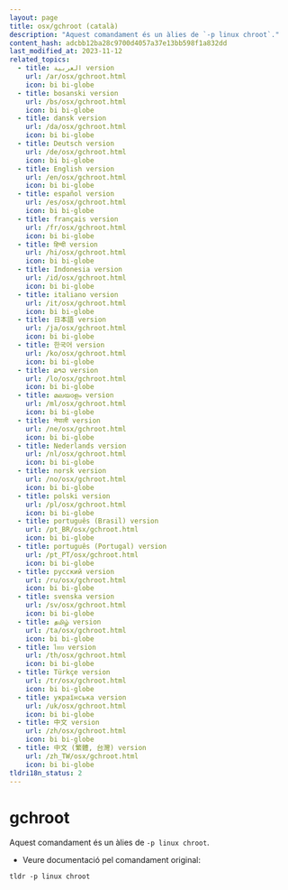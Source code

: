 ```yaml
---
layout: page
title: osx/gchroot (català)
description: "Aquest comandament és un àlies de `-p linux chroot`."
content_hash: adcbb12ba28c9700d4057a37e13bb598f1a832dd
last_modified_at: 2023-11-12
related_topics:
  - title: العربية version
    url: /ar/osx/gchroot.html
    icon: bi bi-globe
  - title: bosanski version
    url: /bs/osx/gchroot.html
    icon: bi bi-globe
  - title: dansk version
    url: /da/osx/gchroot.html
    icon: bi bi-globe
  - title: Deutsch version
    url: /de/osx/gchroot.html
    icon: bi bi-globe
  - title: English version
    url: /en/osx/gchroot.html
    icon: bi bi-globe
  - title: español version
    url: /es/osx/gchroot.html
    icon: bi bi-globe
  - title: français version
    url: /fr/osx/gchroot.html
    icon: bi bi-globe
  - title: हिन्दी version
    url: /hi/osx/gchroot.html
    icon: bi bi-globe
  - title: Indonesia version
    url: /id/osx/gchroot.html
    icon: bi bi-globe
  - title: italiano version
    url: /it/osx/gchroot.html
    icon: bi bi-globe
  - title: 日本語 version
    url: /ja/osx/gchroot.html
    icon: bi bi-globe
  - title: 한국어 version
    url: /ko/osx/gchroot.html
    icon: bi bi-globe
  - title: ລາວ version
    url: /lo/osx/gchroot.html
    icon: bi bi-globe
  - title: മലയാളം version
    url: /ml/osx/gchroot.html
    icon: bi bi-globe
  - title: नेपाली version
    url: /ne/osx/gchroot.html
    icon: bi bi-globe
  - title: Nederlands version
    url: /nl/osx/gchroot.html
    icon: bi bi-globe
  - title: norsk version
    url: /no/osx/gchroot.html
    icon: bi bi-globe
  - title: polski version
    url: /pl/osx/gchroot.html
    icon: bi bi-globe
  - title: português (Brasil) version
    url: /pt_BR/osx/gchroot.html
    icon: bi bi-globe
  - title: português (Portugal) version
    url: /pt_PT/osx/gchroot.html
    icon: bi bi-globe
  - title: русский version
    url: /ru/osx/gchroot.html
    icon: bi bi-globe
  - title: svenska version
    url: /sv/osx/gchroot.html
    icon: bi bi-globe
  - title: தமிழ் version
    url: /ta/osx/gchroot.html
    icon: bi bi-globe
  - title: ไทย version
    url: /th/osx/gchroot.html
    icon: bi bi-globe
  - title: Türkçe version
    url: /tr/osx/gchroot.html
    icon: bi bi-globe
  - title: українська version
    url: /uk/osx/gchroot.html
    icon: bi bi-globe
  - title: 中文 version
    url: /zh/osx/gchroot.html
    icon: bi bi-globe
  - title: 中文 (繁體, 台灣) version
    url: /zh_TW/osx/gchroot.html
    icon: bi bi-globe
tldri18n_status: 2
---
```

# gchroot

Aquest comandament és un àlies de `-p linux chroot`.

- Veure documentació pel comandament original:

`tldr -p linux chroot`
